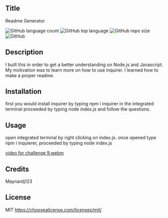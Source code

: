 
  ## Title
  Readme Generator

![GitHub language count](https://img.shields.io/github/languages/count/Maynardj123/ReadMe-Challenge?style=flat-square)
![GitHub top language](https://img.shields.io/github/languages/top/Maynardj123/ReadMe-Challenge?color=green&style=flat-square)
![GitHub repo size](https://img.shields.io/github/repo-size/Maynardj123/ReadMe-Challenge?color=yellow&style=flat-square)
![GitHub](https://img.shields.io/github/license/Maynardj123/ReadMe-Challenge?color=orange&style=flat-square)

  ## Description
  I built this in order to get a better understanding on Node.js and Javascript. My motivation was to learn more on how to use inquirer. I learned how to make a proper readme.



  ## Installation
  first you would install inquirer by typing npm i inquirer in the integrated terminal proceeded by typing node index.js and follow the questions.


  ## Usage
  open integrated terminal by right clicking on index.js. once opened type npm i inquierer, proceeded by typing node index.js

[video for challenge 9.webm](https://user-images.githubusercontent.com/120345723/219547235-68371d7a-eb9e-4ef4-a630-075105746182.webm)

  ## Credits
  Maynardj123


  ## License
  MIT
  https://choosealicense.com/licenses/mit/




